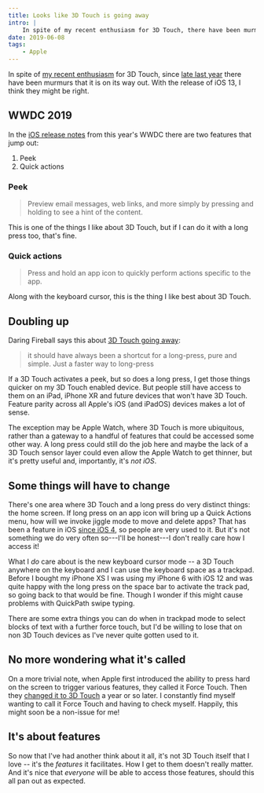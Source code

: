 ```yaml
---
title: Looks like 3D Touch is going away
intro: |
    In spite of my recent enthusiasm for 3D Touch, there have been murmurs that it is on its way out. I think they might be right.
date: 2019-06-08
tags:
    - Apple
---
```


In spite of [my recent enthusiasm](/blog/thoughts-on-3d-touch) for 3D Touch, since [late last year](https://www.macrumors.com/2018/10/23/apple-to-expand-haptic-touch-over-time/) there have been murmurs that it is on its way out. With the release of iOS 13, I think they might be right.

## WWDC 2019

In the [iOS release notes](https://www.apple.com/ios/ios-13-preview/features/) from this year's WWDC there are two features that jump out:

1. Peek
2. Quick actions

### Peek

> Preview email messages, web links, and more simply by pressing and holding to see a hint of the content.

This is one of the things I like about 3D Touch, but if I can do it with a long press too, that's fine.

### Quick actions

> Press and hold an app icon to quickly perform actions specific to the app.

Along with the keyboard cursor, this is the thing I like best about 3D Touch.


## Doubling up

Daring Fireball says this about [3D Touch going away](https://daringfireball.net/linked/2019/05/29/3d-touch-2019-iphones):

> it should have always been a shortcut for a long-press, pure and simple. Just a faster way to long-press

If a 3D Touch activates a peek, but so does a long press, I get those things quicker on my 3D Touch enabled device. But people still have access to them on an iPad, iPhone XR and future devices that won't have 3D Touch. Feature parity across all Apple's iOS (and iPadOS) devices makes a lot of sense.

The exception may be Apple Watch, where 3D Touch is more ubiquitous, rather than a gateway to a handful of features that could be accessed some other way. A long press could still do the job here and maybe the lack of a 3D Touch sensor layer could even allow the Apple Watch to get thinner, but it's pretty useful and, importantly, it's *not iOS*.


## Some things will have to change

There's one area where 3D Touch and a long press do very distinct things: the home screen. If long press on an app icon will bring up a Quick Actions menu, how will we invoke jiggle mode to move and delete apps? That has been a feature in iOS [since iOS 4](https://www.cnet.com/news/apple-wins-patent-for-ios-app-folders-and-jiggle-mode/), so people are very used to it. But it's not something we do very often so---I'll be honest---I don't really care how I access it!

What I *do* care about is the new keyboard cursor mode -- a 3D Touch anywhere on the keyboard and I can use the keyboard space as a trackpad. Before I bought my iPhone XS I was using my iPhone 6 with iOS 12 and was quite happy with the long press on the space bar to activate the track pad, so going back to that would be fine. Though I wonder if this might cause problems with QuickPath swipe typing.

There are some extra things you can do when in trackpad mode to select blocks of text with a further force touch, but I'd be willing to lose that on non 3D Touch devices as I've never quite gotten used to it.


## No more wondering what it's called

On a more trivial note, when Apple first introduced the ability to press hard on the screen to trigger various features, they called it Force Touch. Then they [changed it to 3D Touch](https://www.dailydot.com/debug/apple-force-touch-3d-touch-iphone-6s/) a year or so later. I constantly find myself wanting to call it Force Touch and having to check myself. Happily, this might soon be a non-issue for me!


## It's about features

So now that I've had another think about it all, it's not 3D Touch itself that I love -- it's the _features_ it facilitates. How I get to them doesn't really matter. And it's nice that _everyone_ will be able to access those features, should this all pan out as expected.
